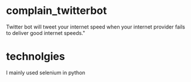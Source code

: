 # complain_twitterbot

Twitter bot will tweet your internet speed when your internet provider fails to deliver good internet speeds."

# technolgies

I mainly used selenium in python 
